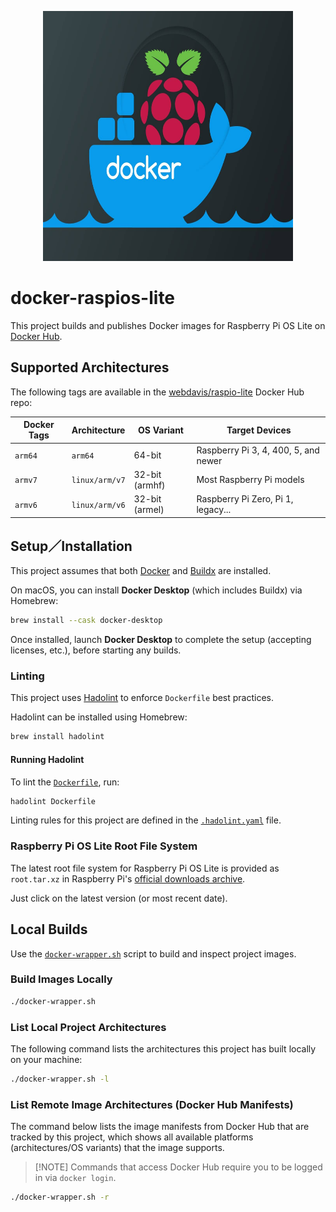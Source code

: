 <p align="center">
    <img src="./images/repo-icon.jpg" alt="Repo Icon" width="400" height="400">
</p>

# docker-raspios-lite

This project builds and publishes Docker images for Raspberry Pi OS Lite on [Docker Hub](https://hub.docker.com/).

## Supported Architectures

The following tags are available in the
[webdavis/raspio-lite](https://hub.docker.com/repository/docker/webdavis/docker-raspios-lite/general)
Docker Hub repo:

| Docker Tags | Architecture   | OS Variant     | Target Devices                       |
| ----------- | -------------- | -------------- | ------------------------------------ |
| `arm64`     | `arm64`        | 64-bit         | Raspberry Pi 3, 4, 400, 5, and newer |
| `armv7`     | `linux/arm/v7` | 32-bit (armhf) | Most Raspberry Pi models             |
| `armv6`     | `linux/arm/v6` | 32-bit (armel) | Raspberry Pi Zero, Pi 1, legacy...   |

## Setup／Installation

This project assumes that both
[Docker](https://docs.docker.com/desktop/setup/install/mac-install/) and
[Buildx](https://github.com/docker/buildx) are installed.

On macOS, you can install **Docker Desktop** (which includes Buildx) via Homebrew:

```bash
brew install --cask docker-desktop
```

Once installed, launch **Docker Desktop** to complete the setup (accepting licenses, etc.),
before starting any builds.

### Linting

This project uses [Hadolint](https://github.com/hadolint/hadolint) to enforce `Dockerfile` best
practices.

Hadolint can be installed using Homebrew:

```bash
brew install hadolint
```

#### Running Hadolint

To lint the [`Dockerfile`](./Dockerfile), run:

```bash
hadolint Dockerfile
```

Linting rules for this project are defined in the [`.hadolint.yaml`](./.hadolint.yaml)
file.

### Raspberry Pi OS Lite Root File System

The latest root file system for Raspberry Pi OS Lite is provided as `root.tar.xz` in Raspberry
Pi's [official downloads archive](https://downloads.raspberrypi.com/raspios_lite_arm64/archive/).

Just click on the latest version (or most recent date).

## Local Builds

Use the [`docker-wrapper.sh`](./docker-wrapper.sh) script to build and inspect project images.

### Build Images Locally

```bash
./docker-wrapper.sh
```

### List Local Project Architectures

The following command lists the architectures this project has built locally on your machine:

```bash
./docker-wrapper.sh -l
```

### List Remote Image Architectures (Docker Hub Manifests)

The command below lists the image manifests from Docker Hub that are tracked by this
project, which shows all available platforms (architectures/OS variants) that the image
supports.

> \[!NOTE\]
> Commands that access Docker Hub require you to be logged in via `docker login`.

```bash
./docker-wrapper.sh -r
```
